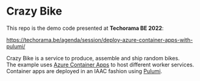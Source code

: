 # Crazy Bike

This repo is the demo code presented at **Techorama BE 2022**:

https://techorama.be/agenda/session/deploy-azure-container-apps-with-pulumi/  

Crazy Bike is a service to produce, assemble and ship random bikes.  
The example uses [Azure Container Apps](https://docs.microsoft.com/en-us/azure/container-apps/overview) to host different worker services.  
Container apps are deployed in an IAAC fashion using [Pulumi](https://www.pulumi.com/).
